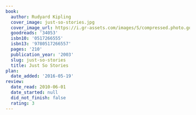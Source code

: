 ```yaml
---
book:
  author: Rudyard Kipling
  cover_image: just-so-stories.jpg
  cover_image_url: https://i.gr-assets.com/images/S/compressed.photo.goodreads.com/books/1546075870l/34053._SX98_.jpg
  goodreads: '34053'
  isbn10: '0517266555'
  isbn13: '9780517266557'
  pages: '210'
  publication_year: '2003'
  slug: just-so-stories
  title: Just So Stories
plan:
  date_added: '2016-05-19'
review:
  date_read: 2010-06-01
  date_started: null
  did_not_finish: false
  rating: 3
---
```

